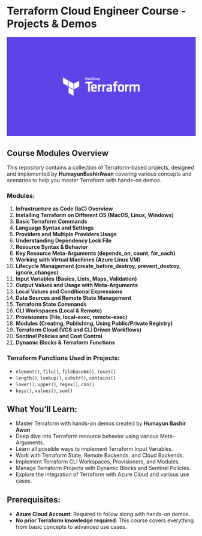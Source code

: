 # Terraform Cloud Engineer Course - Projects & Demos
![Terraform](./Tf.png)


## Course Modules Overview

This repository contains a collection of Terraform-based projects, designed and implemented by **HumayunBashirAwan** covering various concepts and scenarios to help you master Terraform with hands-on demos.

### Modules:
1. **Infrastructure as Code (IaC) Overview**
2. **Installing Terraform on Different OS (MacOS, Linux, Windows)**
3. **Basic Terraform Commands**
4. **Language Syntax and Settings**
5. **Providers and Multiple Providers Usage**
6. **Understanding Dependency Lock File**
7. **Resource Syntax & Behavior**
8. **Key Resource Meta-Arguments (depends_on, count, for_each)**
9. **Working with Virtual Machines (Azure Linux VM)**
10. **Lifecycle Management (create_before_destroy, prevent_destroy, ignore_changes)**
11. **Input Variables (Basics, Lists, Maps, Validation)**
12. **Output Values and Usage with Meta-Arguments**
13. **Local Values and Conditional Expressions**
14. **Data Sources and Remote State Management**
15. **Terraform State Commands**
16. **CLI Workspaces (Local & Remote)**
17. **Provisioners (File, local-exec, remote-exec)**
18. **Modules (Creating, Publishing, Using Public/Private Registry)**
19. **Terraform Cloud (VCS and CLI Driven Workflows)**
20. **Sentinel Policies and Cost Control**
21. **Dynamic Blocks & Terraform Functions**

### Terraform Functions Used in Projects:
- `element()`, `file()`, `filebase64()`, `toset()`
- `length()`, `lookup()`, `substr()`, `contains()`
- `lower()`, `upper()`, `regex()`, `can()`
- `keys()`, `values()`, `sum()`

## What You’ll Learn:
- Master Terraform with hands-on demos created by **Humayun Bashir Awan**
- Deep dive into Terraform resource behavior using various Meta-Arguments.
- Learn all possible ways to implement Terraform Input Variables.
- Work with Terraform State, Remote Backends, and Cloud Backends.
- Implement Terraform CLI Workspaces, Provisioners, and Modules.
- Manage Terraform Projects with Dynamic Blocks and Sentinel Policies.
- Explore the integration of Terraform with Azure Cloud and various use cases.

## Prerequisites:
- **Azure Cloud Account**: Required to follow along with hands-on demos.
- **No prior Terraform knowledge required**: This course covers everything from basic concepts to advanced use cases.


